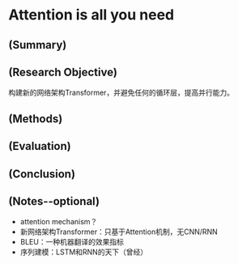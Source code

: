 # Attention is all you need

## (Summary)

## (Research Objective)

构建新的网络架构Transformer，并避免任何的循环层，提高并行能力。

## (Methods)

## (Evaluation)

## (Conclusion)

## (Notes--optional)

- attention mechanism？
- 新网络架构Transformer：只基于Attention机制，无CNN/RNN
- BLEU：一种机器翻译的效果指标
- 序列建模：LSTM和RNN的天下（曾经）
